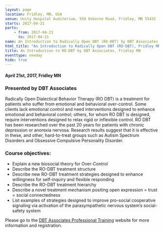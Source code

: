 ```yaml
---
layout: page
location: Fridley, MN, USA
venue: Unity Hospital Auditorium, 550 Osborne Road, Fridley, MN 55432
starts: 2017-04-21
parts:
    - from: 2017-04-21
      to: 2017-04-21
name: An Introduction to Radically Open DBT (RO-DBT) by DBT Associates
html_title: "An Introduction to Radically Open DBT (RO-DBT), Fridley MN"
title: An Introduction to RO-DBT by DBT Associates, Fridley MN
eventtype: oneday
hide: true   
---
```


#### April 21st, 2017, Fridley MN 

### Presented by DBT Associates
Radically Open Dialectical Behavior Therapy (RO DBT) is a treatment for patients who suffer from emotional and behavioral over-control. Some clients lack emotional control and need interventions designed to enhance emotional and behavioral control; others, for whom RO DBT is designed, require interventions designed to relax rigid or inflexible control. RO DBT has been researched over the past 20 years for patients with chronic depression or anorexia nervosa. Research results suggest that it is effective in these, and other, hard-to-treat groups such as Autism Spectrum Disorders and Obsessive Compulsive Personality Disorder.

### Course objectives:
* Explain a new biosocial theory for Over-Control
* Describe the RO-DBT treatment structure
* Describe new RO-DBT treatment strategies designed to enhance willingness for self-inquiry and flexible responding
* Describe the RO-DBT treatment hierarchy
* Describe a novel treatment mechanism positing open expression = trust = social connectedness
* List examples of strategies designed to improve pro-social cooperative signaling via activation of the parasympathetic nervous system’s social-safety system

Please go to the [DBT Associates Professional Training](http://dbtassociates.com) website for more information and registration.
